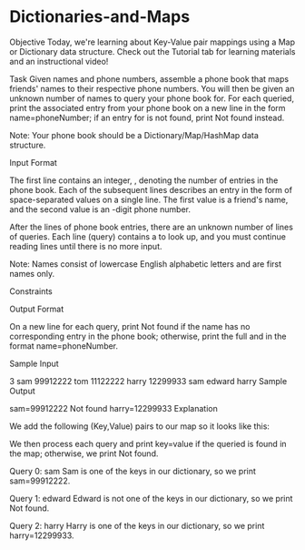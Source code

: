 # Dictionaries-and-Maps
Objective
Today, we're learning about Key-Value pair mappings using a Map or Dictionary data structure. Check out the Tutorial tab for learning materials and an instructional video!

Task
Given  names and phone numbers, assemble a phone book that maps friends' names to their respective phone numbers. You will then be given an unknown number of names to query your phone book for. For each  queried, print the associated entry from your phone book on a new line in the form name=phoneNumber; if an entry for  is not found, print Not found instead.

Note: Your phone book should be a Dictionary/Map/HashMap data structure.

Input Format

The first line contains an integer, , denoting the number of entries in the phone book.
Each of the  subsequent lines describes an entry in the form of  space-separated values on a single line. The first value is a friend's name, and the second value is an -digit phone number.

After the  lines of phone book entries, there are an unknown number of lines of queries. Each line (query) contains a  to look up, and you must continue reading lines until there is no more input.

Note: Names consist of lowercase English alphabetic letters and are first names only.

Constraints

Output Format

On a new line for each query, print Not found if the name has no corresponding entry in the phone book; otherwise, print the full  and  in the format name=phoneNumber.

Sample Input

3
sam 99912222
tom 11122222
harry 12299933
sam
edward
harry
Sample Output

sam=99912222
Not found
harry=12299933
Explanation

We add the following  (Key,Value) pairs to our map so it looks like this:


We then process each query and print key=value if the queried  is found in the map; otherwise, we print Not found.

Query 0: sam
Sam is one of the keys in our dictionary, so we print sam=99912222.

Query 1: edward
Edward is not one of the keys in our dictionary, so we print Not found.

Query 2: harry
Harry is one of the keys in our dictionary, so we print harry=12299933.

